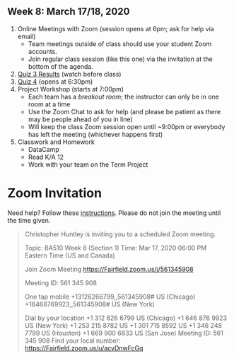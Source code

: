 ## Week 8: March 17/18, 2020

1. Online Meetings with Zoom (session opens at 6pm; ask for help via email)
    * Team meetings outside of class should use your student Zoom accounts. 
    * Join regular class session (like this one) via the invitation at the bottom of the agenda. 
2. [Quiz 3 Results](https://www.dropbox.com/s/wg5s0f1ys33u8z2/BA510_Quiz3_Results.mp4?dl=0) (watch before class)
3. [Quiz 4](https://docs.google.com/forms/d/e/1FAIpQLSchQ0CJ_UL3-_28YZS4LSenGJJCD9hYU10fo6qqaEFVTsL5yQ/viewform?usp=sf_link) (opens at 6:30pm)
4. Project Workshop (starts at 7:00pm)
    * Each team has a _breakout room_; the instructor can only be in one room at a time
    * Use the Zoom Chat to ask for help (and please be patient as there may be people ahead of you in line)
    * Will keep the class Zoom session open until ~9:00pm or everybody has left  the meeting (whichever happens first)
5. Classwork and Homework
    * DataCamp
    * Read K/A 12
    * Work with your team on the Term Project

# Zoom Invitation
Need help? Follow these [instructions](https://quip.com/rULNAVPjKQlj).
Please do not join the meeting until the time given. 


>Christopher Huntley is inviting you to a scheduled Zoom meeting.
>
>Topic: BA510 Week 8 (Section 1)
>Time: Mar 17, 2020 06:00 PM Eastern Time (US and Canada)
>
>Join Zoom Meeting
>https://Fairfield.zoom.us/j/561345908
>
>Meeting ID: 561 345 908
>
>One tap mobile
>+13126266799,,561345908# US (Chicago)
>+16468769923,,561345908# US (New York)
>
>Dial by your location
>        +1 312 626 6799 US (Chicago)
>        +1 646 876 9923 US (New York)
>        +1 253 215 8782 US
>        +1 301 715 8592 US
>        +1 346 248 7799 US (Houston)
>        +1 669 900 6833 US (San Jose)
>Meeting ID: 561 345 908
>Find your local number: https://Fairfield.zoom.us/u/acvDnwFcGq
